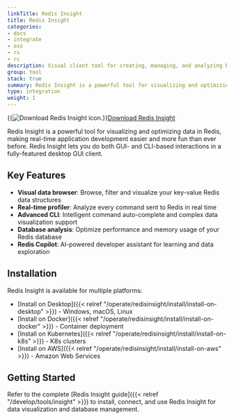 ```yaml
---
linkTitle: Redis Insight
title: Redis Insight
categories:
- docs
- integrate
- oss
- rs
- rc
description: Visual client tool for creating, managing, and analyzing Redis databases
group: tool
stack: true
summary: Redis Insight is a powerful tool for visualizing and optimizing data in Redis.
type: integration
weight: 1
---
```


{{<image filename="images/redisinsight-download.svg" alt="Download Redis Insight icon.">}}[Download Redis Insight](https://redis.io/downloads/#:~:text=Redis-,Insight,-Download%20a%20powerful)

Redis Insight is a powerful tool for visualizing and optimizing data in Redis, making real-time application development easier and more fun than ever before. Redis Insight lets you do both GUI- and CLI-based interactions in a fully-featured desktop GUI client.

## Key Features

- **Visual data browser**: Browse, filter and visualize your key-value Redis data structures
- **Real-time profiler**: Analyze every command sent to Redis in real time
- **Advanced CLI**: Intelligent command auto-complete and complex data visualization support
- **Database analysis**: Optimize performance and memory usage of your Redis database
- **Redis Copilot**: AI-powered developer assistant for learning and data exploration

## Installation

Redis Insight is available for multiple platforms:

- [Install on Desktop]({{< relref "/operate/redisinsight/install/install-on-desktop" >}}) - Windows, macOS, Linux
- [Install on Docker]({{< relref "/operate/redisinsight/install/install-on-docker" >}}) - Container deployment
- [Install on Kubernetes]({{< relref "/operate/redisinsight/install/install-on-k8s" >}}) - K8s clusters
- [Install on AWS]({{< relref "/operate/redisinsight/install/install-on-aws" >}}) - Amazon Web Services

## Getting Started

Refer to the complete [Redis Insight guide]({{< relref "/develop/tools/insight" >}}) to install, connect, and use Redis Insight for data visualization and database management.